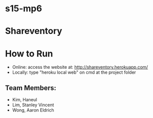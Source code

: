 # s15-mp6

# Shareventory

# How to Run
* Online: access the website at: http://shareventory.herokuapp.com/
* Locally: type "heroku local web" on cmd at the project folder

## Team Members:

* Kim, Haneul
* Lim, Stanley Vincent 
* Wong, Aaron Eldrich
